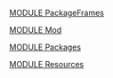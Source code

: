 [MODULE PackageFrames](https://github.com/io-core/nam/snam)

[MODULE Mod](https://github.com/io-core/nam/snam)

[MODULE Packages](https://github.com/io-core/nam/snam)

[MODULE Resources](https://github.com/io-core/nam/snam)


